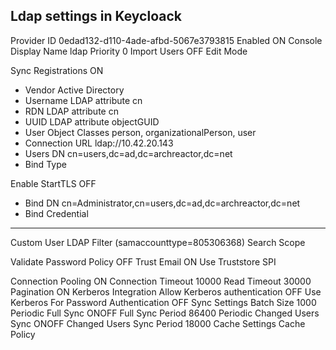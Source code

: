 ## Ldap settings in Keycloack
Provider ID 
0edad132-d110-4ade-afbd-5067e3793815
Enabled 
ON
Console Display Name 
ldap
Priority 
0
Import Users 
OFF
Edit Mode 

Sync Registrations 
ON
* Vendor 
Active Directory
* Username LDAP attribute 
cn
* RDN LDAP attribute 
cn
* UUID LDAP attribute 
objectGUID
* User Object Classes 
person, organizationalPerson, user
* Connection URL 
ldap://10.42.20.143
* Users DN 
cn=users,dc=ad,dc=archreactor,dc=net
* Bind Type 

Enable StartTLS 
OFF
* Bind DN 
cn=Administrator,cn=users,dc=ad,dc=archreactor,dc=net
* Bind Credential 
**********
Custom User LDAP Filter 
(samaccounttype=805306368)
Search Scope 

Validate Password Policy 
OFF
Trust Email 
ON
Use Truststore SPI 

Connection Pooling 
ON
Connection Timeout 
10000
Read Timeout 
30000
Pagination 
ON
 Kerberos Integration
Allow Kerberos authentication 
OFF
Use Kerberos For Password Authentication 
OFF
 Sync Settings
Batch Size 
1000
Periodic Full Sync 
ONOFF
Full Sync Period 
86400
Periodic Changed Users Sync 
ONOFF
Changed Users Sync Period 
18000
Cache Settings
Cache Policy 
